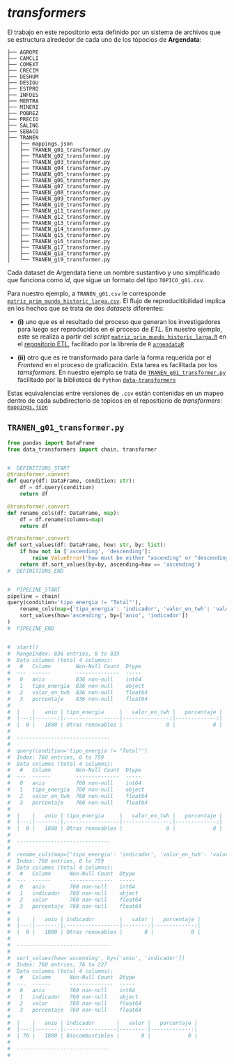 # _transformers_

El trabajo en este repositorio esta definido por un sistema de archivos que se estructura alrededor de cada uno de los tópocios de **Argendata**:


```
├── AGROPE
├── CAMCLI
├── COMEXT
├── CRECIM
├── DESHUM
├── DESIGU
├── ESTPRO
├── INFDES
├── MERTRA
├── MINERI
├── POBREZ
├── PRECIO
├── SALING
├── SEBACO
├── TRANEN
│   ├── mappings.json
│   ├── TRANEN_g01_transformer.py
│   ├── TRANEN_g02_transformer.py
│   ├── TRANEN_g03_transformer.py
│   ├── TRANEN_g04_transformer.py
│   ├── TRANEN_g05_transformer.py
│   ├── TRANEN_g06_transformer.py
│   ├── TRANEN_g07_transformer.py
│   ├── TRANEN_g08_transformer.py
│   ├── TRANEN_g09_transformer.py
│   ├── TRANEN_g10_transformer.py
│   ├── TRANEN_g11_transformer.py
│   ├── TRANEN_g12_transformer.py
│   ├── TRANEN_g13_transformer.py
│   ├── TRANEN_g14_transformer.py
│   ├── TRANEN_g15_transformer.py
│   ├── TRANEN_g16_transformer.py
│   ├── TRANEN_g17_transformer.py
│   ├── TRANEN_g18_transformer.py
│   └── TRANEN_g19_transformer.py

```
Cada dataset de Argendata tiene un nombre sustantivo y uno simplificado que funciona como _id_, que sigue un formato del tipo `TOPICO_g01.csv`. 

Para nuestro ejemplo, a `TRANEN_g01.csv` le corresponde [`matriz_prim_mundo_historic_larga.csv`](https://github.com/argendatafundar/data/blob/main/TRANEN/matriz_prim_mundo_historic_larga.csv). El flujo de reproducitibilidad implica en los hechos que se trata de dos _datasets_ diferentes: 

- **(i)** uno que es el resultado del proceso que generan los investigadores para luego ser reproducidos en el proceso de _ETL_. En nuestro ejemplo, este se realiza a partir del _script_ [`matriz_prim_mundo_historic_larga.R`](https://github.com/argendatafundar/etl/blob/main/scripts/subtopicos/TRANEN/1_matriz_prim_mundo_historic_larga.R) en el [repositorio ETL](https://github.com/argendatafundar/etl/), facilitado por la librería de `R` [`argendataR`](https://github.com/argendatafundar/argendataR/)

- **(ii)** otro que es re transformado para darle la forma requerida por el _Frontend_ en el proceso de graficación. Esta tarea es facilitada por los _tarnsformers_. En nuestro ejemplo se trata de [`TRANEN_g01_transformer.py`](https://github.com/argendatafundar/transformers/blob/main/TRANEN/TRANEN_g01_transformer.py) facilitado por la biblioteca de `Python` [`data-transformers`](https://github.com/argendatafundar/data-transformers)

Estas equivalencias entre versiones de `.csv` están contenidas en un mapeo dentro de cada subdirectorio de topicos en el repositiorio de _transformers_: [`mappings.json`](https://github.com/argendatafundar/transformers/blob/main/TRANEN/mappings.json#L5)



## `TRANEN_g01_transformer.py`

``` python
from pandas import DataFrame
from data_transformers import chain, transformer


#  DEFINITIONS_START
@transformer.convert
def query(df: DataFrame, condition: str):
    df = df.query(condition)    
    return df

@transformer.convert
def rename_cols(df: DataFrame, map):
    df = df.rename(columns=map)
    return df

@transformer.convert
def sort_values(df: DataFrame, how: str, by: list):
    if how not in ['ascending', 'descending']:
        raise ValueError('how must be either "ascending" or "descending"')
    return df.sort_values(by=by, ascending=how == 'ascending')
#  DEFINITIONS_END


#  PIPELINE_START
pipeline = chain(
query(condition='tipo_energia != "Total"'),
	rename_cols(map={'tipo_energia': 'indicador', 'valor_en_twh': 'valor'}),
	sort_values(how='ascending', by=['anio', 'indicador'])
)
#  PIPELINE_END


#  start()
#  RangeIndex: 836 entries, 0 to 835
#  Data columns (total 4 columns):
#   #   Column        Non-Null Count  Dtype  
#  ---  ------        --------------  -----  
#   0   anio          836 non-null    int64  
#   1   tipo_energia  836 non-null    object 
#   2   valor_en_twh  836 non-null    float64
#   3   porcentaje    836 non-null    float64
#  
#  |    |   anio | tipo_energia     |   valor_en_twh |   porcentaje |
#  |---:|-------:|:-----------------|---------------:|-------------:|
#  |  0 |   1800 | Otras renovables |              0 |            0 |
#  
#  ------------------------------
#  
#  query(condition='tipo_energia != "Total"')
#  Index: 760 entries, 0 to 759
#  Data columns (total 4 columns):
#   #   Column        Non-Null Count  Dtype  
#  ---  ------        --------------  -----  
#   0   anio          760 non-null    int64  
#   1   tipo_energia  760 non-null    object 
#   2   valor_en_twh  760 non-null    float64
#   3   porcentaje    760 non-null    float64
#  
#  |    |   anio | tipo_energia     |   valor_en_twh |   porcentaje |
#  |---:|-------:|:-----------------|---------------:|-------------:|
#  |  0 |   1800 | Otras renovables |              0 |            0 |
#  
#  ------------------------------
#  
#  rename_cols(map={'tipo_energia': 'indicador', 'valor_en_twh': 'valor'})
#  Index: 760 entries, 0 to 759
#  Data columns (total 4 columns):
#   #   Column      Non-Null Count  Dtype  
#  ---  ------      --------------  -----  
#   0   anio        760 non-null    int64  
#   1   indicador   760 non-null    object 
#   2   valor       760 non-null    float64
#   3   porcentaje  760 non-null    float64
#  
#  |    |   anio | indicador        |   valor |   porcentaje |
#  |---:|-------:|:-----------------|--------:|-------------:|
#  |  0 |   1800 | Otras renovables |       0 |            0 |
#  
#  ------------------------------
#  
#  sort_values(how='ascending', by=['anio', 'indicador'])
#  Index: 760 entries, 76 to 227
#  Data columns (total 4 columns):
#   #   Column      Non-Null Count  Dtype  
#  ---  ------      --------------  -----  
#   0   anio        760 non-null    int64  
#   1   indicador   760 non-null    object 
#   2   valor       760 non-null    float64
#   3   porcentaje  760 non-null    float64
#  
#  |    |   anio | indicador       |   valor |   porcentaje |
#  |---:|-------:|:----------------|--------:|-------------:|
#  | 76 |   1800 | Biocombustibles |       0 |            0 |
#  
#  ------------------------------
#  

```

